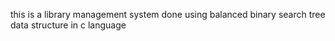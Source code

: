 this is a library management system done using balanced binary search tree data structure in c language

